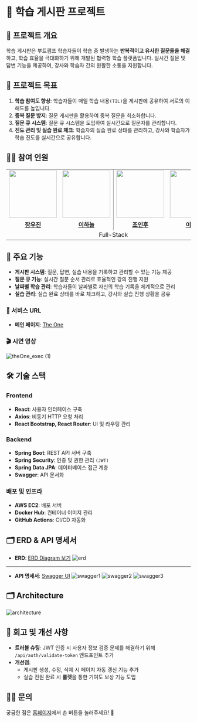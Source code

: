 # 📝 학습 게시판 프로젝트

## 📌 프로젝트 개요
학습 게시판은 부트캠프 학습자들이 학습 중 발생하는 **반복적이고 유사한 질문들을 해결**하고, 학습 효율을 극대화하기 위해 개발된 협력형 학습 플랫폼입니다. 실시간 질문 및 답변 기능을 제공하여, 강사와 학습자 간의 원활한 소통을 지원합니다.

## 🎯 프로젝트 목표
1. **학습 참여도 향상**: 학습자들이 매일 학습 내용`(TIL)`을 게시판에 공유하여 서로의 이해도를 높입니다.
2. **중복 질문 방지**: 질문 게시판을 활용하여 중복 질문을 최소화합니다.
3. **질문 큐 시스템**: 질문 큐 시스템을 도입하여 실시간으로 질문자를 관리합니다.
4. **진도 관리 및 실습 완료 체크**: 학습자의 실습 완료 상태를 관리하고, 강사와 학습자가 학습 진도를 실시간으로 공유합니다.

 ## 👋🏻 참여 인원
<table style="border: 0.5 solid gray">
 <tr>
    <td align="center"><a href="https://github.com/JangWooJin1"><img src="https://avatars.githubusercontent.com/JangWooJin1" width="130px;" alt=""></td>
    <td align="center" style="border-right : 0.5px solid gray"><a href="https://github.com/cie10"><img src="https://avatars.githubusercontent.com/cie10" width="130px;" alt=""></td>
    <td align="center"><a href="https://github.com/inhooinu"><img src="https://avatars.githubusercontent.com/inhooinu" width="130px;" alt=""></td>
    <td align="center" style="border-right : 0.5px solid gray"><a href="https://github.com/alstjs37"><img src="https://avatars.githubusercontent.com/alstjs37" width="130px;" alt=""></td>

  </tr>
  <tr>
    <td align="center"><a href="https://github.com/JangWooJin1"><b>장우진</b></td>
    <td align="center"style="border-right : 0.5px solid gray"><a href="https://github.com/cie10" ><b>이하늘</b></td>
    <td align="center"><a href="https://github.com/inhooinu"><b>조인후</b></td>
    <td align="center"style="border-right : 0.5px solid gray"><a href="https://github.com/alstjs37" ><b>이민선</b></td>
  </tr>

  <tr>
    <td align = "center" colspan = "4" style="border-right : 0.5px solid gray">Full-Stack</td>
  </tr>
</table>

## 🚀 주요 기능
- **게시판 시스템**: 질문, 답변, 실습 내용을 기록하고 관리할 수 있는 기능 제공
- **질문 큐 기능**: 실시간 질문 순서 관리로 효율적인 강의 진행 지원
- **날짜별 학습 관리**: 학습자들이 날짜별로 자신의 학습 기록을 체계적으로 관리
- **실습 관리**: 실습 완료 상태를 바로 체크하고, 강사와 실습 진행 상황을 공유

### 🔗 서비스 URL
- **메인 페이지**: [The One](http://43.203.139.109)

### 🎬 시연 영상
![theOne_exec (1)](https://github.com/user-attachments/assets/ab270193-c8a1-40d9-851d-7ed25baa0db9)

## 🛠 기술 스택
### Frontend
- **React**: 사용자 인터페이스 구축
- **Axios**: 비동기 HTTP 요청 처리
- **React Bootstrap, React Router**: UI 및 라우팅 관리

### Backend
- **Spring Boot**: REST API 서버 구축
- **Spring Security**: 인증 및 권한 관리 `(JWT)`
- **Spring Data JPA**: 데이터베이스 접근 계층
- **Swagger**: API 문서화

### 배포 및 인프라
- **AWS EC2**: 배포 서버
- **Docker Hub**: 컨테이너 이미지 관리
- **GitHub Actions**: CI/CD 자동화

## 🗂 ERD & API 명세서
- **ERD**: [ERD Diagram 보기](https://www.erdcloud.com/d/H37rrz8FdMHoPprRi)
![erd](<스크린샷 2024-11-11 오후 1.23.21.png>)

--- 

- **API 명세서**: [Swagger UI](http://43.203.139.109:8080/swagger-ui/index.html#/)
![swagger1](<스크린샷 2024-11-11 오후 1.31.14.png>)
![swagger2](<스크린샷 2024-11-11 오후 1.31.28.png>)
![swagger3](<스크린샷 2024-11-11 오후 1.31.42.png>)

## 🗂 Architecture

![architecture](<스크린샷 2024-11-11 오후 1.33.35.png>)

## 📅 회고 및 개선 사항
- **트러블 슈팅**: JWT 인증 시 사용자 정보 검증 문제를 해결하기 위해 `/api/auth/validate-token` 엔드포인트 추가
- **개선점**:
  - 게시판 생성, 수정, 삭제 시 페이지 자동 갱신 기능 추가
  - 실습 전원 완료 시 **룰렛**을 통한 기여도 보상 기능 도입

## 🙋‍♂️ 문의
궁금한 점은 [홈페이지](http://43.203.139.109)에서 손 버튼을 눌러주세요! 🤚
